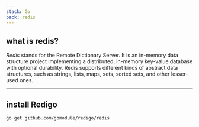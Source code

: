 ```yaml
---
stack: Go
pack: redis
---
```


## what is redis?
*Redis* stands for the Remote Dictionary Server.
It is an in-memory data structure project implementing a distributed, in-memory key-value database with optional durability. Redis supports different kinds of abstract data structures, such as strings, lists, maps, sets, sorted sets, and other lesser-used ones.

---
## install Redigo
```
go get github.com/gomodule/redigo/redis
```